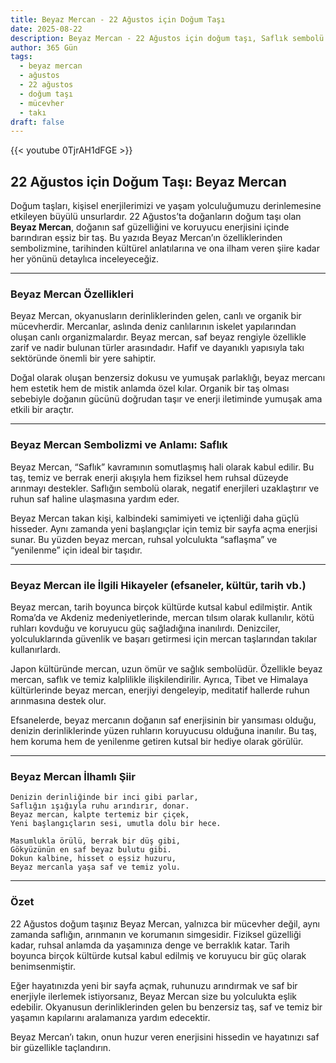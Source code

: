 ```yaml
---
title: Beyaz Mercan - 22 Ağustos için Doğum Taşı
date: 2025-08-22
description: Beyaz Mercan - 22 Ağustos için doğum taşı, Saflık sembolü. Bu özel taşın derin anlamını öğrenin.
author: 365 Gün
tags:
  - beyaz mercan
  - ağustos
  - 22 ağustos
  - doğum taşı
  - mücevher
  - takı
draft: false
---
```


{{< youtube 0TjrAH1dFGE >}}

## 22 Ağustos için Doğum Taşı: Beyaz Mercan

Doğum taşları, kişisel enerjilerimizi ve yaşam yolculuğumuzu derinlemesine etkileyen büyülü unsurlardır. 22 Ağustos’ta doğanların doğum taşı olan **Beyaz Mercan**, doğanın saf güzelliğini ve koruyucu enerjisini içinde barındıran eşsiz bir taş. Bu yazıda Beyaz Mercan’ın özelliklerinden sembolizmine, tarihinden kültürel anlatılarına ve ona ilham veren şiire kadar her yönünü detaylıca inceleyeceğiz.

---

### Beyaz Mercan Özellikleri

Beyaz Mercan, okyanusların derinliklerinden gelen, canlı ve organik bir mücevherdir. Mercanlar, aslında deniz canlılarının iskelet yapılarından oluşan canlı organizmalardır. Beyaz mercan, saf beyaz rengiyle özellikle zarif ve nadir bulunan türler arasındadır. Hafif ve dayanıklı yapısıyla takı sektöründe önemli bir yere sahiptir.

Doğal olarak oluşan benzersiz dokusu ve yumuşak parlaklığı, beyaz mercanı hem estetik hem de mistik anlamda özel kılar. Organik bir taş olması sebebiyle doğanın gücünü doğrudan taşır ve enerji iletiminde yumuşak ama etkili bir araçtır.

---

### Beyaz Mercan Sembolizmi ve Anlamı: Saflık

Beyaz Mercan, “Saflık” kavramının somutlaşmış hali olarak kabul edilir. Bu taş, temiz ve berrak enerji akışıyla hem fiziksel hem ruhsal düzeyde arınmayı destekler. Saflığın sembolü olarak, negatif enerjileri uzaklaştırır ve ruhun saf haline ulaşmasına yardım eder.

Beyaz Mercan takan kişi, kalbindeki samimiyeti ve içtenliği daha güçlü hisseder. Aynı zamanda yeni başlangıçlar için temiz bir sayfa açma enerjisi sunar. Bu yüzden beyaz mercan, ruhsal yolculukta “saflaşma” ve “yenilenme” için ideal bir taşıdır.

---

### Beyaz Mercan ile İlgili Hikayeler (efsaneler, kültür, tarih vb.)

Beyaz mercan, tarih boyunca birçok kültürde kutsal kabul edilmiştir. Antik Roma’da ve Akdeniz medeniyetlerinde, mercan tılsım olarak kullanılır, kötü ruhları kovduğu ve koruyucu güç sağladığına inanılırdı. Denizciler, yolculuklarında güvenlik ve başarı getirmesi için mercan taşlarından takılar kullanırlardı.

Japon kültüründe mercan, uzun ömür ve sağlık sembolüdür. Özellikle beyaz mercan, saflık ve temiz kalplilikle ilişkilendirilir. Ayrıca, Tibet ve Himalaya kültürlerinde beyaz mercan, enerjiyi dengeleyip, meditatif hallerde ruhun arınmasına destek olur.

Efsanelerde, beyaz mercanın doğanın saf enerjisinin bir yansıması olduğu, denizin derinliklerinde yüzen ruhların koruyucusu olduğuna inanılır. Bu taş, hem koruma hem de yenilenme getiren kutsal bir hediye olarak görülür.

---

### Beyaz Mercan İlhamlı Şiir

```
Denizin derinliğinde bir inci gibi parlar,  
Saflığın ışığıyla ruhu arındırır, donar.  
Beyaz mercan, kalpte tertemiz bir çiçek,  
Yeni başlangıçların sesi, umutla dolu bir hece.

Masumlukla örülü, berrak bir düş gibi,  
Gökyüzünün en saf beyaz bulutu gibi.  
Dokun kalbine, hisset o eşsiz huzuru,  
Beyaz mercanla yaşa saf ve temiz yolu.
```

---

### Özet

22 Ağustos doğum taşınız Beyaz Mercan, yalnızca bir mücevher değil, aynı zamanda saflığın, arınmanın ve korumanın simgesidir. Fiziksel güzelliği kadar, ruhsal anlamda da yaşamınıza denge ve berraklık katar. Tarih boyunca birçok kültürde kutsal kabul edilmiş ve koruyucu bir güç olarak benimsenmiştir.

Eğer hayatınızda yeni bir sayfa açmak, ruhunuzu arındırmak ve saf bir enerjiyle ilerlemek istiyorsanız, Beyaz Mercan size bu yolculukta eşlik edebilir. Okyanusun derinliklerinden gelen bu benzersiz taş, saf ve temiz bir yaşamın kapılarını aralamanıza yardım edecektir.

Beyaz Mercan’ı takın, onun huzur veren enerjisini hissedin ve hayatınızı saf bir güzellikle taçlandırın.